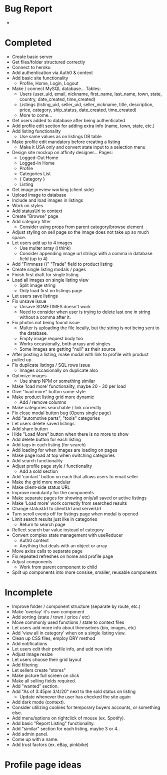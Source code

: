 # Bug Report
- 

# Completed
* Create basic server
* Get files/folder structured correctly
* Connect to heroku
* Add authentication via Auth0 & context
* Add basic site functionality
    * Profile, Home, Login, Logout
* Make / connect MySQL database... Tables:
    * Users (user_uid, email, nickname, first_name, last_name, town, state, country, date_created, time_created)
    * Listings (listing_uid, seller_uid, seller_nickname, title, description, price, category, ship_status, date_created, time_created)
    * More to come...
* Get users added to database after being authenticated
* Add profile edit section for adding extra info (name, town, state, etc.)
* Add listing functionality
    * Use same values as on listings DB table
* Make profile edit mandatory before creating a listing
    * Make it USA only and convert state input to a selection menu
* Design site mockup on affinity designer... Pages: 
    * Logged-Out Home
    * Logged-In Home
    * Profile
    * Categories List 
    * { Category }
    * Listing
* Get image preview working (client side)
* Upload image to database 
* Include and load images in listings
* Work on styles
* Add statusUrl to context
* Create "Browse" page
* Add category filter
    * Consider using props from parent category/browse element
* Adjust styling on sell page so the image does not take up so much space.
* Let users add up to 4 images
    * Use multer array (i think)
    * Consider appending image url strings with a comma in database field (up to 4)
* Add "Firmness ()" "Trade" field to product listing
* Create single listing modals / pages
* Finish first draft for single listing
* Load all images on single listing view
    * Split image string
    * Only load first on listings page
* Let users save listings
* Fix unsave issue
    * Unsave SOMETIMES doesn't work
    * Need to consider when user is trying to delete last one in string without a comma after it.
* Fix photos not being found issue
    * Multer is uploading the file locally, but the string is not being sent to the database.
    * Empty image request body too
    * Works occasionally, both arrays and singles
    * Some images are getting "null" as their source
* After posting a listing, make modal with link to profile with product pulled up
* Fix duplicate listings / SQL rows issue
    * Images occasionally on duplicate also
* Optimize images
    * Use sharp NPM or something similar
* Make 'load more' functionality, maybe 20 - 30 per load
* Give "load more" button some style
* Make product listing grid more dynamic
    * Add / remove columns
* Make categories searchable / link correctly 
* Fix close modal button bug (Opens single page)
* Add "automotive parts", "tools" categories
* Let users delete saved listings
* Add share button
* Hide "Load More" button when there is no more to show
* Add delete button for each listing
* Add tags in each listing (for search)
* Add loading for when images are loading on pages
* Make page load at top when switching categories
* Add search functionality
* Adjust profile page style / functionality
    * Add a sold section
* Add 'contact' button on each that allows users to email seller
* Make the grid more modular
* Make client-side status URL
* Improve modularity for the components
* Make separate pages for showing only/all saved or active listings 
* Make 'Load more' work correctly from searched results
* Change statusUrl to clientUrl and serverUrl
* Turn scroll events off for listings page when modal is opened
* Limit search results just like in categories
    * Return to search page
* Reflect search bar value instead of category
* Convert complex state management with useReducer
    * Auth0 context
    * Anything that deals with an object or array
* Move axios calls to separate page 
* Fix repeated refreshes on home and profile page
* Adjust components
    * Work from parent component to child
* Split up components into more consise, smaller, reusable components



# Incomplete
- Improve folder / component structure (separate by route, etc.)
- Make 'overlay' it's own component
- Add sorting (state / town / price / etc)
- Move commonly used functions / state to context files
- Let users add more info about themselves (bio, images, etc)
- Add 'view all in category' when on a single listing view.
- Clean up CSS files, employ DRY method
- Add notifications
- Let users edit their profile info, and add new info
- Adjust image resize
- Let users choose their grid layout
- Add filtering
- Let sellers create "stores"
- Make picture full screen on click
- Make all selling fields required.
- Add "wanted" section.
- Add "As of 3:45pm 3/4/20" next to the sold status on listing
    - Update whenever the user has checked the site again
- Add dark mode (context).
- Consider utilizing cookies for temporary buyers accounts, or something else.
- Add menu/options on rightclick of mouse (ex. Spotify).
- Add basic "Report Listing" functionality.
- Add "similar" section for each listing, maybe 3 or 4..
- Add admin panel.
- Come up with a name.
- Add trust factors (ex. eBay, pinkbike)




# Profile page ideas
